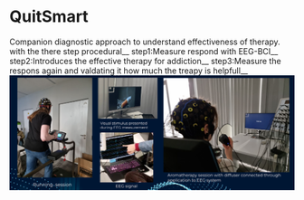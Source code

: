 # QuitSmart

Companion diagnostic approach to understand effectiveness of therapy.
with the there step procedural__
    step1:Measure respond with EEG-BCI__
    step2:Introduces the effective therapy for addiction__
    step3:Measure the respons again and valdating it how much the treapy is helpfull__
![alt text](re.png)



